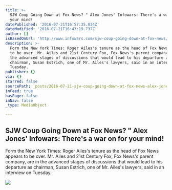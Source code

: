 ```yaml
---
title: >-
  SJW Coup Going Down at Fox News? " Alex Jones' Infowars: There's a war on for
  your mind!
datePublished: '2016-07-21T16:57:35.834Z'
dateModified: '2016-07-21T16:43:19.737Z'
author: []
isBasedOnUrl: 'http://www.infowars.com/sjw-coup-going-down-at-fox-news/'
description: >-
  Form the New York Times: Roger Ailes's tenure as the head of Fox News appears
  to be over. Mr. Ailes and 21st Century Fox, Fox News's parent company, are in
  the advanced stages of discussions that would lead to his departure as
  chairman, Susan Estrich, one of Mr. Ailes's lawyers, said in an interview on
  Tuesday.
publisher: {}
via: {}
starred: false
sourcePath: _posts/2016-07-21-sjw-coup-going-down-at-fox-news-alex-jones-infowars-the.md
inFeed: true
hasPage: false
inNav: false
_type: MediaObject

---
```

<article style=""><h1>SJW Coup Going Down at Fox News? " Alex Jones' Infowars: There's a war on for your mind!</h1><p>Form the New York Times: Roger Ailes's tenure as the head of Fox News appears to be over. Mr. Ailes and 21st Century Fox, Fox News's parent company, are in the advanced stages of discussions that would lead to his departure as chairman, Susan Estrich, one of Mr. Ailes's lawyers, said in an interview on Tuesday.</p><img src="http://hw.infowars.com/wp-content/uploads/2016/03/120316kelly.jpg" /></article>